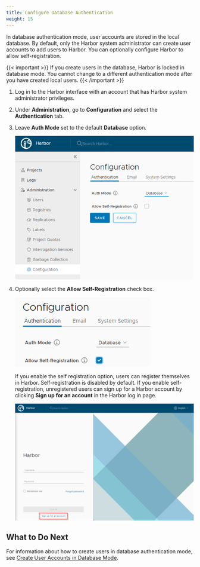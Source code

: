 ```yaml
---
title: Configure Database Authentication
weight: 15
---
```


In database authentication mode, user accounts are stored in the local database. By default, only the Harbor system administrator can create user accounts to add users to Harbor. You can optionally configure Harbor to allow self-registration.

{{< important >}}
If you create users in the database, Harbor is locked in database mode. You cannot change to a different authentication mode after you have created local users.
{{< /important >}}

1. Log in to the Harbor interface with an account that has Harbor system administrator privileges.
1. Under **Administration**, go to **Configuration** and select the **Authentication** tab.
1. Leave **Auth Mode** set to the default **Database** option.

   ![Database authentication](../../img/db-auth.png)

1. Optionally select the **Allow Self-Registration** check box.

   ![Enable self-registration](../../img/new-self-reg.png)

   If you enable the self registration option, users can register themselves in Harbor. Self-registration is disabled by default. If you enable self-registration, unregistered users can sign up for a Harbor account by clicking **Sign up for an account** in the Harbor log in page.

   ![Enable self-registration](../../img/self-registration-login.png)

## What to Do Next

For information about how to create users in database authentication mode, see [Create User Accounts in Database Mode](../managing-users/create-users-db.md).
